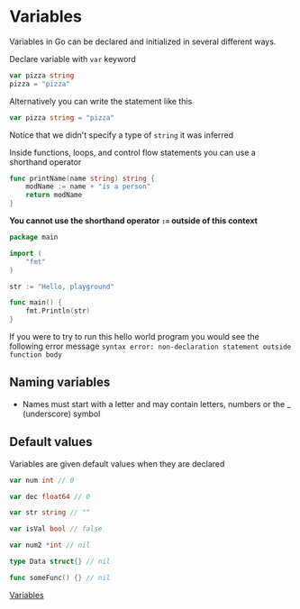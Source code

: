 # Variables

Variables in Go can be declared and initialized in several different ways.

Declare variable with `var` keyword
```go
var pizza string
pizza = "pizza"
```

Alternatively you can write the statement like this
```go
var pizza string = "pizza"
```

Notice that we didn't specify a type of `string` it was inferred

Inside functions, loops, and control flow statements you can use a shorthand operator
```go
func printName(name string) string {
    modName := name + "is a person"
    return modName
}
```

**You cannot use the shorthand operator `:=` outside of this context**
```go
package main

import (
	"fmt"
)

str := "Hello, playground"

func main() {
	fmt.Println(str)
}
```

If you were to try to run this hello world program you would see the following error message
`syntax error: non-declaration statement outside function body`

## Naming variables

* Names must start with a letter and may contain letters, numbers or the _ (underscore) symbol

## Default values

Variables are given default values when they are declared

```go
var num int // 0

var dec float64 // 0

var str string // ""

var isVal bool // false

var num2 *int // nil

type Data struct{} // nil

func someFunc() {} // nil
```

[Variables](https://play.golang.org/p/ZwaSvq5oc2)